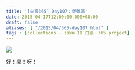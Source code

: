 ```yaml
---
title: '[白狼365] Day107：煲藥黨'
date: 2015-04-17T12:00:00.000+08:00
draft: false
aliases: [ "/2015/04/365-day107.html" ]
tags : [collections - zaku II 白狼・365 project]
---
```


[![](https://farm8.staticflickr.com/7664/16850932549_8b43a0db3e_z.jpg)](https://farm8.staticflickr.com/7664/16850932549_8b43a0db3e_z.jpg)

好！臭！呀！